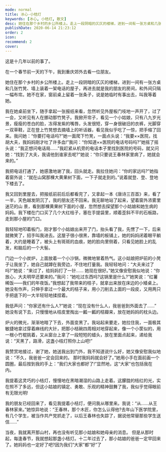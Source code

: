 ```yaml
---
mode: normal
title: 冰心-小桔灯
keywords: [冰心, 小桔灯, 散文]
desc: 她住在那个乡村的乡公所楼上。走上一段阴暗的仄仄的楼梯，进到一间有一张方桌和几张竹凳、墙上装着一架电话的屋子，再进去就是我的朋友的房间，和外间只隔一幅布帘。她不在家，窗前桌上留着一张条子，说是她临时有事出去，叫我等着她。
publishDate: 2020-06-14 21:23:12
order: 2
icon: 
recommend: 2
cover: 
---
```


这是十几年以前的事了。

在一个春节前一天的下午，我到重庆郊外去看一位朋友。

她住在那个乡村的乡公所楼上。走上一段阴暗的仄仄的楼梯，进到一间有一张方桌和几张竹凳、墙上装着一架电话的屋子，再进去就是我的朋友的房间，和外间只隔一幅布帘。她不在家，窗前桌上留着一张条子，说是她临时有事出去，叫我等着她。

我在她桌前坐下，随手拿起一张报纸来看，忽然听见外屋板门吱地一声开了，过了一会，又听见有人在挪动那竹凳子。我掀开帘子，看见一个小姑娘，只有八九岁光景，瘦瘦的苍白的脸，冻得发紫的嘴唇，头发很短，穿一身很破旧的衣裤，光脚穿一双草鞋，正在登上竹凳想去摘墙上的听话器，看见我似乎吃了一惊，把手缩了回来。我问她：“你要打电话吗?”她一面爬下竹凳，一面点头说：“我要××医院，找胡大夫，我妈妈刚才吐了许多血!”我问：“你知道××医院的电话号码吗?”她摇了摇头说：“我正想问电话局……”我赶紧从机旁的电话本子里找到医院的号码，就又问她：“找到了大夫，我请他到谁家去呢?”她说：“你只要说王春林家里病了，她就会来的。”

我把电话打通了，她感激地谢了我，回头就走。我拉住她问：“你的家远吗?”她指着窗外说：“就在山窝那棵大黄果树下面，一下子就走到的。”说着就登、登、登地下楼去了。

我又回到里屋去，把报纸前前后后都看完了，又拿起一本《唐诗三百首》来，看了一半，天色越发阴沉了，我的朋友还不回来。我无聊地站了起来，望着窗外浓雾里迷茫的山 景，看到那棵黄果树下面的小屋，忽然想去探望那个小姑娘和她生病的妈妈。我下楼在门口买了几个大红桔子，塞在手提袋里，顺着歪斜不平的石板路，走到那小屋的门口。

我轻轻地叩着板门，刚才那个小姑娘出来开了门，抬头看了我，先愣了一下，后来就微笑了，招手叫我进去。这屋子很小很黑，靠墙的板铺上，她的妈妈闭着眼平躺着，大约是睡着了，被头上有斑斑的血痕，她的脸向里侧着，只看见她脸上的乱发，和脑后的一个大髻。

门边一个小炭炉，上面放着一个小沙锅，微微地冒着热气。这小姑娘把炉前的小凳子让我坐了，她自己就蹲在我旁边，不住地打量我。我轻轻地问：“大夫来过了吗?”她说：“来过了，给妈妈打了一针…… 她现在很好。”她又像安慰我似地说：“你放心，大夫明早还要来的。”我问：“她吃过东西吗?这锅里是什么?”她笑说：“红薯稀饭——我们的年夜饭。”我想起了我带来的桔子，就拿出来放在床边的小矮桌上。她没有作声，只伸手拿过一个最大的桔子来，用小刀削去上面的一段皮，又用两只手把底下的一大半轻轻地揉捏着。

我低声问：“你家还有什么人?”她说：“现在没有什么人，我爸爸到外面去了……” 她没有说下去，只慢慢地从桔皮里掏出一瓤一瓤的桔瓣来，放在她妈妈的枕头边。

炉火的微光，渐渐地暗了下去，外面变黑了。我站起来要走，她拉住我，一面极其敏捷地拿过穿着麻线的大针，把那小桔碗四周相对地穿起来，像一个小筐似的，用一根小竹棍挑着，又从窗台上拿了一段短短的蜡头，放在里面点起来，递给我说：“天黑了，路滑，这盏小桔灯照你上山吧!”

我赞赏地接过，谢了她，她送我出到门外，我不知道说什么好，她又像安慰我似地说：“不久，我爸爸一定会回来的。 那时我妈妈就会好了。”她用小手在面前画一个圆圈，最后按到我的手上：“我们大家也都好了!”显然地，这“大家”也包括我在内。

我提着这灵巧的小桔灯，慢慢地在黑暗潮湿的山路上走着。这朦胧的桔红的光，实在照不了多远，但这小姑娘的镇定、勇敢、乐观的精神鼓舞了我，我似乎觉得眼前有无限光明!

我的朋友已经回来了，看见我提着小桔灯，便问我从哪里来。我说：“从……从王春林家来。”她惊异地说：“王春林，那个木匠，你怎么认得他?去年山下医学院里，有几个学生，被当作共产党抓走了，以后王春林也失踪了，据说他常替那些学生送信……”

当夜，我就离开那山村，再也没有听见那小姑娘和她母亲的消息。 但是从那时起，每逢春节，我就想起那盏小桔灯。十二年过去了，那小姑娘的爸爸一定早回来了。她妈妈也一定好了吧?因为我们“大家”都“好”了
